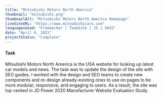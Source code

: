 ```yaml
---
title: "Mitsubishi Motors North America"
thumbnail: "mitsubishi.png"
thumbnailAlt: "Mitsubishi Motors North America Homepage"
liveSiteURL: "https://www.mitsubishicars.com"
languagesUsed: "Freemarker | TeamSite | JS | SASS"
date: "April 6, 2021"
projectStatus: "Complete"
---
```


#### Task

Mitsubishi Motors North America is the USA website for looking up latest car models and news. The task was to update the design of the site with SEO guides. I worked with the design and SEO teams to create new components and re-design already-existing ones to use on pages to be more modular, responsive, and engaging to users. As a result, the site was top-ranked in JD Power 2020 Manufacturer Website Evaluation Study.
